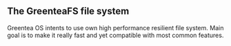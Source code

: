 ## The GreenteaFS file system

Greentea OS intents to use own high performance resilient file system. Main goal is to make it really fast and yet compatible with most common features.
